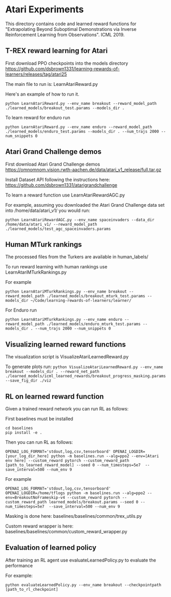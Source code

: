 # Atari Experiments #


This directory contains code and learned reward functions for "Extrapolating Beyond Suboptimal Demonstrations via Inverse Reinforcement Learning from Observations". ICML 2019.


## T-REX reward learning for Atari ##

First download PPO checkpoints into the models directory
https://github.com/dsbrown1331/learning-rewards-of-learners/releases/tag/atari25

The main file to run is:
LearnAtariReward.py

Here's an example of how to run it. 

```python LearnAtariReward.py --env_name breakout --reward_model_path ./learned_models/breakout_test.params --models_dir .```

To learn reward for enduro run

```
python LearnAtariReward.py --env_name enduro --reward_model_path ./learned_models/enduro_test.params --models_dir . --num_trajs 2000 --num_snippets 0
```

## Atari Grand Challenge demos ##

First download Atari Grand Challenge demos
https://omnomnom.vision.rwth-aachen.de/data/atari_v1_release/full.tar.gz

Install Dataset API following the instructions here:
https://github.com/dsbrown1331/atarigrandchallenge

To learn a reward function use LearnAtariRewardAGC.py

For example, assuming you downloaded the Atari Grand Challenge data set into /home/data/atari_v1/ you would run:

```python LearnAtariRewardAGC.py --env_name spaceinvaders --data_dir /home/data/atari_v1/ --reward_model_path ./learned_models/test_agc_spaceinvaders.params```

## Human MTurk rankings ##

The processed files from the Turkers are available in human_labels/

To run reward learning with human rankings use LearnAtariMTurkRankings.py

For example

```python LearnAtariMTurkRankings.py --env_name breakout --reward_model_path ./learned_models/breakout_mturk_test.params --models_dir ~/Code/learning-rewards-of-learners/learner/```

For Enduro run

```python LearnAtariMTurkRankings.py --env_name enduro --reward_model_path ./learned_models/enduro_mturk_test.params --models_dir . --num_trajs 2000 --num_snippets 0```



## Visualizing learned reward functions ##
The visualization script is VisualizeAtariLearnedReward.py

To generate plots run:
```python VisualizeAtariLearnedReward.py --env_name breakout --models_dir . --reward_net_path ./learned_models/icml_learned_rewards/breakout_progress_masking.params --save_fig_dir ./viz```

## RL on learned reward function ##

Given a trained reward network you can run RL as follows:

First baselines must be installed

```
cd baselines
pip install -e .
```

Then you can run RL as follows:

```
OPENAI_LOG_FORMAT='stdout,log,csv,tensorboard' OPENAI_LOGDIR=[your_log_dir_here] python -m baselines.run --alg=ppo2 --env=[Atari env here] --custom_reward pytorch --custom_reward_path [path_to_learned_reward_model] --seed 0 --num_timesteps=5e7  --save_interval=500 --num_env 9
```


For example

```
OPENAI_LOG_FORMAT='stdout,log,csv,tensorboard' OPENAI_LOGDIR=/home/tflogs python -m baselines.run --alg=ppo2 --env=BreakoutNoFrameskip-v4 --custom_reward pytorch --custom_reward_path learned_models/breakout.params --seed 0 --num_timesteps=5e7  --save_interval=500 --num_env 9
```

Masking is done here:
baselines/baselines/common/trex_utils.py 

Custom reward wrapper is here:
baselines/baselines/common/custom_reward_wrapper.py



## Evaluation of learned policy ##

After training an RL agent use evaluateLearnedPolicy.py to evaluate the performance

For example:

```python evaluateLearnedPolicy.py --env_name breakout --checkpointpath [path_to_rl_checkpoint]```


